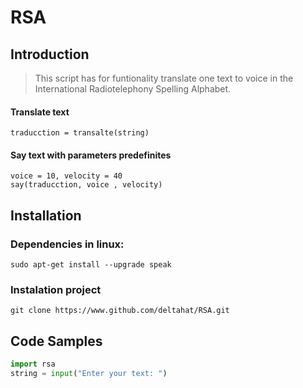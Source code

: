 # RSA

## Introduction

> This script has for funtionality translate one text to voice in
the International Radiotelephony Spelling Alphabet.
    
#### Translate text 

    traducction = transalte(string)

#### Say text with parameters predefinites
    
    voice = 10, velocity = 40
    say(traducction, voice , velocity)

## Installation

### Dependencies in linux:

    sudo apt-get install --upgrade speak

### Instalation project

    git clone https://www.github.com/deltahat/RSA.git

## Code Samples
```python
import rsa
string = input("Enter your text: ")
```

